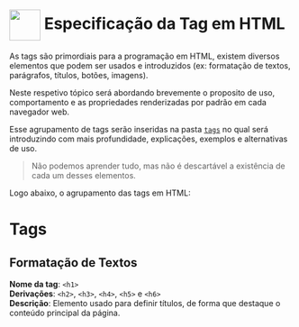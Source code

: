 <h1>
	<img src="https://i.ibb.co/QfkB43X/LOGO-DZS-BLACK-TRANSPARENT-PNG.png" width="55px" align="center" />
	<span>Especificação da Tag em HTML</span>
</h1>

As tags são primordiais para a programação em HTML, existem diversos elementos que podem ser usados e introduzidos (ex: formatação de textos, parágrafos, títulos, botões, imagens).

Neste respetivo tópico será abordando brevemente o proposito de uso, comportamento e as propriedades renderizadas por padrão em cada navegador web.

Esse agrupamento de tags serão inseridas na pasta [`tags`](https://github.com/draggner/s-pdg-html5/tree/main/tags) no qual será introduzindo com mais profundidade, explicações, exemplos e alternativas de uso.

> Não podemos aprender tudo, mas não é descartável a existência de cada um desses elementos.

Logo abaixo, o agrupamento das tags em HTML:

# Tags

## Formatação de Textos

**Nome da tag**: `<h1>` <br>
**Derivações**: `<h2>`, `<h3>`, `<h4>`, `<h5>` e `<h6>` <br>
**Descrição**: Elemento usado para definir títulos, de forma que destaque o conteúdo principal da página.